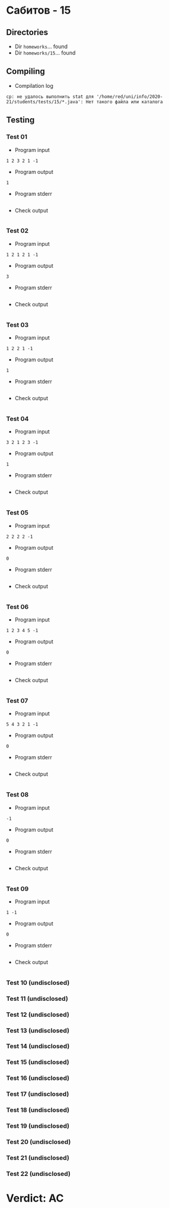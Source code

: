 # Сабитов - 15
## Directories
- Dir `homeworks`... found
- Dir `homeworks/15`... found
## Compiling
- Compilation log
```
cp: не удалось выполнить stat для '/home/red/uni/info/2020-21/students/tests/15/*.java': Нет такого файла или каталога

```
## Testing
### Test 01
- Program input
```
1 2 3 2 1 -1

```
- Program output
```
1

```
- Program stderr
```

```
- Check output
```

```
### Test 02
- Program input
```
1 2 1 2 1 -1

```
- Program output
```
3

```
- Program stderr
```

```
- Check output
```

```
### Test 03
- Program input
```
1 2 2 1 -1

```
- Program output
```
1

```
- Program stderr
```

```
- Check output
```

```
### Test 04
- Program input
```
3 2 1 2 3 -1

```
- Program output
```
1

```
- Program stderr
```

```
- Check output
```

```
### Test 05
- Program input
```
2 2 2 2 -1

```
- Program output
```
0

```
- Program stderr
```

```
- Check output
```

```
### Test 06
- Program input
```
1 2 3 4 5 -1

```
- Program output
```
0

```
- Program stderr
```

```
- Check output
```

```
### Test 07
- Program input
```
5 4 3 2 1 -1

```
- Program output
```
0

```
- Program stderr
```

```
- Check output
```

```
### Test 08
- Program input
```
-1

```
- Program output
```
0

```
- Program stderr
```

```
- Check output
```

```
### Test 09
- Program input
```
1 -1

```
- Program output
```
0

```
- Program stderr
```

```
- Check output
```

```
### Test 10 (undisclosed)
### Test 11 (undisclosed)
### Test 12 (undisclosed)
### Test 13 (undisclosed)
### Test 14 (undisclosed)
### Test 15 (undisclosed)
### Test 16 (undisclosed)
### Test 17 (undisclosed)
### Test 18 (undisclosed)
### Test 19 (undisclosed)
### Test 20 (undisclosed)
### Test 21 (undisclosed)
### Test 22 (undisclosed)
# Verdict: AC
